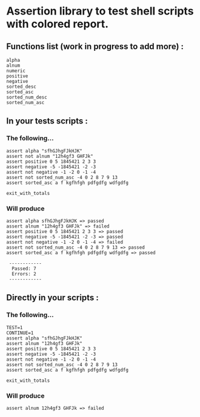 # Assertion library to test shell scripts with colored report.

## Functions list (work in progress to add more) : 
```
alpha
alnum
numeric
positive
negative
sorted_desc
sorted_asc
sorted_num_desc
sorted_num_asc
```

## In your tests scripts :

### The following...

```
assert alpha "sfhGJhgFJkHJK"
assert not alnum "12h4gf3 GHFJk"
assert positive 0 5 1845421 2 3 3
assert negative -5 -1845421 -2 -3
assert not negative -1 -2 0 -1 -4
assert not sorted_num_asc -4 0 2 8 7 9 13
assert sorted_asc a f kgfhfgh pdfgdfg wdfgdfg

exit_with_totals
```

### Will produce 

```
assert alpha sfhGJhgFJkHJK => passed
assert alnum "12h4gf3 GHFJk" => failed
assert positive 0 5 1845421 2 3 3 => passed
assert negative -5 -1845421 -2 -3 => passed
assert not negative -1 -2 0 -1 -4 => failed
assert not sorted_num_asc -4 0 2 8 7 9 13 => passed
assert sorted_asc a f kgfhfgh pdfgdfg wdfgdfg => passed

 ------------
  Passed: 7
  Errors: 2
 ------------
```

## Directly in your scripts :

### The following...

```
TEST=1
CONTINUE=1
assert alpha "sfhGJhgFJkHJK"
assert alnum "12h4gf3 GHFJk"
assert positive 0 5 1845421 2 3 3
assert negative -5 -1845421 -2 -3
assert not negative -1 -2 0 -1 -4
assert not sorted_num_asc -4 0 2 8 7 9 13
assert sorted_asc a f kgfhfgh pdfgdfg wdfgdfg

exit_with_totals
```

### Will produce 

```
assert alnum 12h4gf3 GHFJk => failed
```
